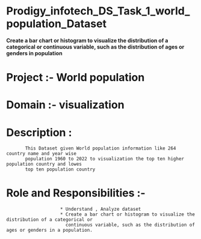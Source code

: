 # Prodigy_infotech_DS_Task_1_world_population_Dataset
<b>Create a bar chart or histogram to visualize the distribution of a categorical or continuous variable, such as the distribution of ages or genders in population</b>

# Project :- World population
# Domain :- visualization
# Description :
           This Dataset given World population information like 264 country name and year wise
           population 1960 to 2022 to visualization the top ten higher population country and lowes
           top ten population country 
# Role and Responsibilities :-
                        * Understand , Analyze dataset
                        * Create a bar chart or histogram to visualize the distribution of a categorical or
                          continuous variable, such as the distribution of ages or genders in a population.
